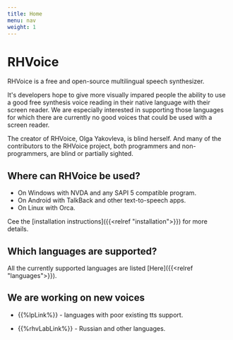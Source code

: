 ```yaml
---
title: Home
menu: nav
weight: 1
---
```


# RHVoice

RHVoice is a free and open-source multilingual speech synthesizer.

It's developers hope to give more visually impared people the ability
to use a good free synthesis voice reading in their native language
with their screen reader. We are especially interested in supporting
those languages for which there are currently no good voices that
could be used with a screen reader.

The creator of RHVoice, Olga Yakovleva, is blind herself. And many of
the contributors to the RHVoice project, both programmers and
non-programmers, are blind or partially sighted.

## Where can RHVoice be used?

* On Windows with NVDA and any SAPI 5 compatible program.
* On Android with TalkBack and other text-to-speech apps.
* On Linux with Orca.

Cee the [installation instructions]({{<relref "installation">}}) for
more details.

## Which languages are supported?

All the currently supported languages are listed [Here]({{<relref "languages">}}).

## We are working on new voices

* {{%lpLink%}}  \- languages with poor existing tts support.

* {{%rhvLabLink%}}  \- Russian and other languages.

